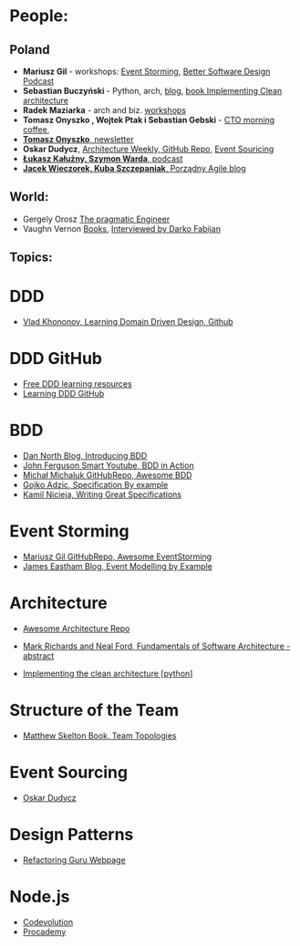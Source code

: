 # People:

## Poland
* <b>Mariusz Gil</b> - workshops: [Event Storming](https://github.com/mariuszgil/awesome-eventstorming), [Better Software Design Podcast](https://bettersoftwaredesign.pl/)
* <b>Sebastian Buczyński</b> - Python, arch, [blog](https://breadcrumbscollector.tech/), [book Implementing Clean architecture](https://cleanarchitecture.io/)
* <b>Radek Maziarka</b> - arch and biz. [workshops](https://radekmaziarka.pl/szkolenia-i-warsztaty)
* <b>Tomasz Onyszko , Wojtek Ptak i Sebastian Gebski</b> - [CTO morning coffee](https://open.spotify.com/show/1uqt9gA2hMIHFeqBlPLi37?si=f2cc44f4c0ee483d),
* [<b>Tomasz Onyszko</b>, newsletter](https://lnkd.in/dTeCxEnQ)  
* <b>Oskar Dudycz</b>, [Architecture Weekly, GitHub Repo](https://github.com/oskardudycz/ArchitectureWeekly), [Event Souricing](https://event-driven.io/)
* [<b>Łukasz Kałużny, Szymon Warda</b>, podcast](https://patoarchitekci.io/)
* [<b>Jacek Wieczorek, Kuba Szczepaniak</b>, Porządny Agile blog](https://porzadnyagile.pl/)

## World:
* Gergely Orosz [The pragmatic Engineer](https://blog.pragmaticengineer.com/)
* Vaughn Vernon
[Books](https://kalele.io/books/), [Interviewed by Darko Fabijan](https://semaphoreci.com/blog/vaughn-vernon-domain-driven-design)


## Topics:

# DDD
* [Vlad Khononov, Learning Domain Driven Design, Github](https://github.com/vladikk/learning-ddd)

# DDD GitHub
* [Free DDD learning resources](https://github.com/ddd-crew/free-ddd-learning-resource)
* [Learning DDD GitHub](https://github.com/cnb0/learning-ddd)

# BDD
* [Dan North Blog, Introducing BDD](https://dannorth.net/introducing-bdd/)
* [John Ferguson Smart Youtube, BDD in Action](https://www.youtube.com/watch?v=hdBxLZ8f82Y)
* [Michał Michaluk GitHubRepo, Awesome BDD](https://github.com/msz13/Awesome-BDD/blob/main/README.md)
* [Gojko Adzic, Specification By example](https://gojko.net/books/specification-by-example/)
* [Kamil Nicieja, Writing Great Specifications](https://www.manning.com/books/writing-great-specifications)

# Event Storming
* [Mariusz Gil GitHubRepo, Awesome EventStorming](https://github.com/mariuszgil/awesome-eventstorming)
* [James Eastham Blog, Event Modelling by Example](https://jameseastham.co.uk/post/software-development/event-modelling-by-example/)

# Architecture
* [Awesome Architecture Repo](https://awesome-architecture.com/)

* [Mark Richards and Neal Ford, Fundamentals of Software Architecture - abstract](https://yoan-thirion.gitbook.io/knowledge-base/software-architecture/fundamentals-of-software-architecture)
* [Implementing the clean architecture [python] ](https://cleanarchitecture.io/)

# Structure of the Team
* [Matthew Skelton Book, Team Topologies](https://awesome-architecture.com/)

# Event Sourcing
* [Oskar Dudycz](https://event-driven.io/)

# Design Patterns
* [Refactoring Guru Webpage](https://refactoring.guru/design-patterns/examples)

# Node.js
* [Codevolution](https://www.youtube.com/watch?v=LAUi8pPlcUM&list=PLC3y8-rFHvwh8shCMHFA5kWxD9PaPwxaY)
* [Procademy](https://www.youtube.com/watch?v=5eaBOxXABkU&list=PL1BztTYDF-QPdTvgsjf8HOwO4ZVl_LhxS)

